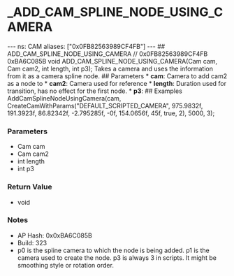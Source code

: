 # _ADD_CAM_SPLINE_NODE_USING_CAMERA

--- ns: CAM aliases: ["0x0FB82563989CF4FB"] --- ## ADD_CAM_SPLINE_NODE_USING_CAMERA  // 0x0FB82563989CF4FB 0xBA6C085B void ADD_CAM_SPLINE_NODE_USING_CAMERA(Cam cam, Cam cam2, int length, int p3);  Takes a camera and uses the information from it as a camera spline node.   ## Parameters * **cam**: Camera to add cam2 as a node to * **cam2**: Camera used for reference * **length**: Duration used for transition, has no effect for the first node. * **p3**:  ## Examples AddCamSplineNodeUsingCamera(cam, CreateCamWithParams("DEFAULT_SCRIPTED_CAMERA", 975.9832f, 191.3923f, 86.82342f, -2.795285f, -0f, 154.0656f, 45f, true, 2), 5000, 3);

### Parameters
* Cam cam
* Cam cam2
* int length
* int p3

### Return Value
* void

### Notes
* AP Hash: 0x0xBA6C085B
* Build: 323
* p0 is the spline camera to which the node is being added.
p1 is the camera used to create the node.
p3 is always 3 in scripts. It might be smoothing style or rotation order.

